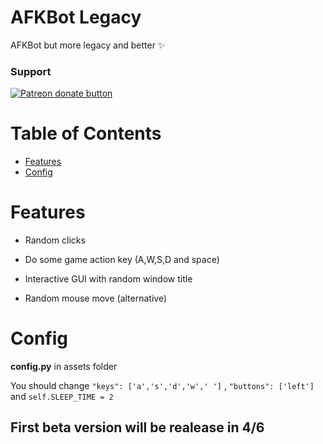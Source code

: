 # AFKBot Legacy
AFKBot but more legacy and better ✨
### Support
<a href="https://patreon.com/GorouFlex"><img src="https://img.shields.io/endpoint.svg?url=https://moshef9.wixsite.com/patreon-badge/_functions/badge/?username=GorouFlex" alt="Patreon donate button" /> </a>
# Table of Contents

- [Features](#features)
- [Config](#config)
# Features

- Random clicks

- Do some game action key (A,W,S,D and space)

- Interactive GUI with random window title

- Random mouse move (alternative)
# Config
**config.py** in assets folder

You should change ```"keys": ['a','s','d','w',' ']``` , ```"buttons": ['left']``` and ```self.SLEEP_TIME = 2```

## First beta version will be realease in 4/6
